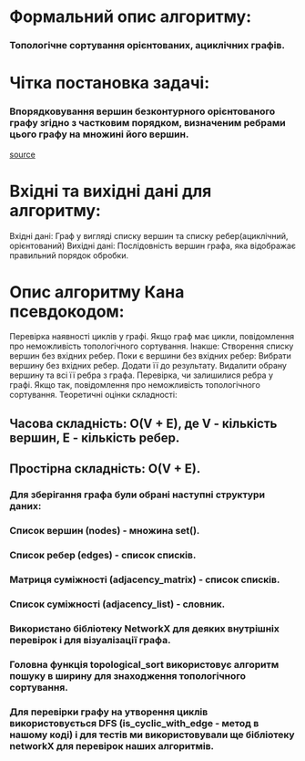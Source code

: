 # Формальний опис алгоритму: 
### Топологічне сортування орієнтованих, ациклічних графів.

# Чітка постановка задачі:
### Впорядковування вершин безконтурного орієнтованого графу згідно з частковим порядком, визначеним ребрами цього графу на множині його вершин. 
<a href="(https://uk.wikipedia.org/wiki/Топологічне_сортування)">source</a>

# Вхідні та вихідні дані для алгоритму:

Вхідні дані: Граф у вигляді списку вершин та списку ребер(ациклічний, орієнтований)
Вихідні дані: Послідовність вершин графа, яка відображає правильний порядок обробки.

# Опис алгоритму Кана псевдокодом:

Перевірка наявності циклів у графі.
Якщо граф має цикли, повідомлення про неможливість топологічного сортування.
Інакше:
  Створення списку вершин без вхідних ребер.
  Поки є вершини без вхідних ребер:
  Вибрати вершину без вхідних ребер.
  Додати її до результату.
  Видалити обрану вершину та всі її ребра з графа.
Перевірка, чи залишилися ребра у графі. Якщо так, повідомлення про неможливість топологічного сортування.
Теоретичні оцінки складності:

## Часова складність: O(V + E), де V - кількість вершин, E - кількість ребер.
## Простірна складність: O(V + E).

### Для зберігання графа були обрані наступні структури даних:
### Список вершин (nodes) - множина set().
### Список ребер (edges) - список списків.
### Матриця суміжності (adjacency_matrix) - список списків.
### Список суміжності (adjacency_list) - словник.
### Використано бібліотеку NetworkX для деяких внутрішніх перевірок і для візуалізації графа.
### Головна функція topological_sort використовує алгоритм пошуку в ширину для знаходження топологічного сортування.
### Для перевірки графу на утворення циклів використовується DFS (is_cyclic_with_edge - метод в нашому коді) і для тестів ми використовували ще бібліотеку networkX для перевірок наших алгоритмів.
